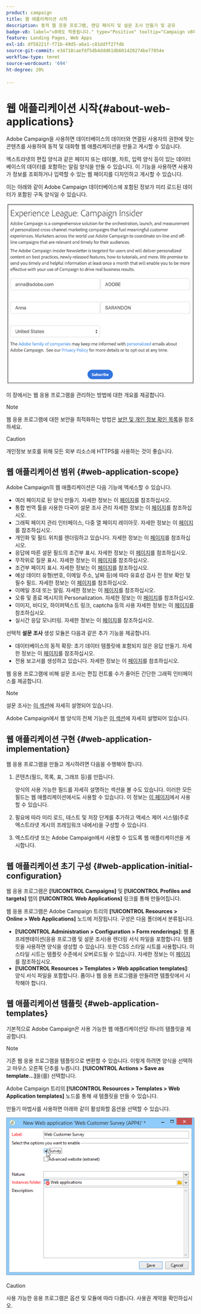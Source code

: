 ```yaml
---
product: campaign
title: 웹 애플리케이션 시작
description: 동적 웹 응용 프로그램, 랜딩 페이지 및 설문 조사 만들기 및 공유
badge-v8: label="v8에도 적용됩니다." type="Positive" tooltip="Campaign v8에도 적용됩니다."
feature: Landing Pages, Web Apps
exl-id: df58221f-f71b-49d5-a6a1-c81ddff27fdb
source-git-commit: e34718caefdf5db4ddd61db601420274be77054e
workflow-type: tm+mt
source-wordcount: '694'
ht-degree: 20%

---
```


# 웹 애플리케이션 시작{#about-web-applications}



Adobe Campaign을 사용하면 데이터베이스의 데이터와 연결된 사용자의 권한에 맞는 콘텐츠를 사용하여 동적 및 대화형 웹 애플리케이션을 만들고 게시할 수 있습니다.

엑스트라넷의 편집 양식과 같은 페이지 또는 테이블, 차트, 입력 양식 등이 있는 데이터베이스의 데이터를 포함하는 알림 양식을 만들 수 있습니다. 이 기능을 사용하면 사용자가 정보를 조회하거나 입력할 수 있는 웹 페이지를 디자인하고 게시할 수 있습니다.

이는 아래와 같이 Adobe Campaign 데이터베이스에 포함된 정보가 미리 로드된 데이터가 포함된 구독 양식일 수 있습니다.

![](assets/webapp_form_sample.png)

이 장에서는 웹 응용 프로그램을 관리하는 방법에 대한 개요를 제공합니다.

>[!NOTE]
>
>웹 응용 프로그램에 대한 보안을 최적화하는 방법은 [보안 및 개인 정보 확인 목록](https://helpx.adobe.com/kr/campaign/kb/acc-security.html)을 참조하세요.

>[!CAUTION]
>
>개인정보 보호를 위해 모든 외부 리소스에 HTTPS를 사용하는 것이 좋습니다.

## 웹 애플리케이션 범위 {#web-application-scope}

Adobe Campaign의 웹 애플리케이션은 다음 기능에 액세스할 수 있습니다.

* 여러 페이지로 된 양식 만들기. 자세한 정보는 이 [페이지](about-web-forms.md)를 참조하십시오.
* 통합 번역 툴을 사용한 다국어 설문 조사 관리 자세한 정보는 이 [페이지](translating-a-web-application.md)를 참조하십시오.
* 그래픽 페이지 관리 인터페이스, 다중 열 페이지 레이아웃. 자세한 정보는 이 [페이지](designing-a-web-application.md)를 참조하십시오.
* 개인화 및 필드 위치를 렌더링하고 있습니다. 자세한 정보는 이 [페이지](editing-content.md#adding-personalization-content)를 참조하십시오.
* 응답에 따른 설문 필드의 조건부 표시. 자세한 정보는 이 [페이지](form-rendering.md#defining-fields-conditional-display)를 참조하십시오.
* 무작위로 질문 표시. 자세한 정보는 이 [페이지](../../surveys/using/building-a-survey.md#adding-questions)를 참조하십시오.
* 조건부 페이지 표시. 자세한 정보는 이 [페이지](defining-web-forms-page-sequencing.md#conditional-page-display)를 참조하십시오.
* 예상 데이터 유형(번호, 이메일 주소, 날짜 등)에 따라 유효성 검사 전 정보 확인 및 필수 필드. 자세한 정보는 이 [페이지](form-rendering.md#defining-control-settings)를 참조하십시오.
* 이메일 초대 또는 알림. 자세한 정보는 이 [페이지](publishing-a-web-form.md#delivering-a-form-via-email)를 참조하십시오.
* 오류 및 종료 메시지의 Personalization. 자세한 정보는 이 [페이지](defining-web-forms-properties.md#setting-up-an-error-page)를 참조하십시오.
* 이미지, 비디오, 하이퍼텍스트 링크, captcha 등의 사용 자세한 정보는 이 [페이지](editing-content.md)를 참조하십시오.
* 실시간 응답 모니터링. 자세한 정보는 이 [페이지](../../surveys/using/publish-track-and-use-collected-data.md#response-tracking)를 참조하십시오.

선택적 **설문 조사** 생성 모듈은 다음과 같은 추가 기능을 제공합니다.

* 데이터베이스의 동적 확장: 초기 데이터 템플릿에 포함되지 않은 응답 만들기. 자세한 정보는 이 [페이지](../../surveys/using/managing-answers.md#storing-collected-answers)를 참조하십시오.
* 전용 보고서를 생성하고 있습니다. 자세한 정보는 이 [페이지](../../surveys/using/publish-track-and-use-collected-data.md#reports-on-surveys)를 참조하십시오.

웹 응용 프로그램에 비해 설문 조사는 편집 컨트롤 수가 줄어든 간단한 그래픽 인터페이스를 제공합니다.

>[!NOTE]
>
>설문 조사는 [이 섹션](../../surveys/using/about-surveys.md)에 자세히 설명되어 있습니다.
>
>Adobe Campaign에서 웹 양식의 전체 기능은 [이 섹션](about-web-forms.md)에 자세히 설명되어 있습니다.

## 웹 애플리케이션 구현 {#web-application-implementation}

웹 응용 프로그램을 만들고 게시하려면 다음을 수행해야 합니다.

1. 콘텐츠(필드, 목록, 표, 그래프 등)를 만듭니다.

   양식의 사용 가능한 필드를 자세히 설명하는 섹션을 볼 수도 있습니다. 이러한 모든 필드는 웹 애플리케이션에서도 사용할 수 있습니다. 이 정보는 [이 페이지](adding-fields-to-a-web-form.md)에서 사용할 수 있습니다.

1. 필요에 따라 미리 로드, 테스트 및 저장 단계를 추가하고 액세스 제어 시스템(주로 엑스트라넷 게시의 프레임워크 내에서)을 구성할 수 있습니다.
1. 엑스트라넷 또는 Adobe Campaign에서 사용할 수 있도록 웹 애플리케이션을 게시합니다.

## 웹 애플리케이션 초기 구성 {#web-application-initial-configuration}

웹 응용 프로그램은 **[!UICONTROL Campaigns]** 및 **[!UICONTROL Profiles and targets]** 탭의 **[!UICONTROL Web Applications]** 링크를 통해 만들어집니다.

웹 응용 프로그램은 Adobe Campaign 트리의 **[!UICONTROL Resources > Online > Web Applications]** 노드에 저장됩니다. 구성은 다음 폴더에서 분류됩니다.

* **[!UICONTROL Administration > Configuration > Form renderings]**: 웹 폼 프레젠테이션(응용 프로그램 및 설문 조사)용 렌더링 서식 파일을 포함합니다. 템플릿을 사용하면 양식을 생성할 수 있습니다. 또한 CSS 스타일 시트를 사용합니다. 이 스타일 시트는 템플릿 수준에서 오버로드될 수 있습니다. 자세한 정보는 이 [페이지](form-rendering.md#selecting-the-form-rendering-template)를 참조하십시오.
* **[!UICONTROL Resources > Templates > Web application templates]**: 양식 서식 파일을 포함합니다. 폼이나 웹 응용 프로그램을 만들려면 템플릿에서 시작해야 합니다.

## 웹 애플리케이션 템플릿 {#web-application-templates}

기본적으로 Adobe Campaign은 사용 가능한 웹 애플리케이션당 하나의 템플릿을 제공합니다.

>[!NOTE]
>
>기존 웹 응용 프로그램을 템플릿으로 변환할 수 있습니다. 이렇게 하려면 양식을 선택하고 마우스 오른쪽 단추를 누릅니다. **[!UICONTROL Actions > Save as template...]**&#x200B;을(를) 선택합니다.

Adobe Campaign 트리의 **[!UICONTROL Resources > Templates > Web Application templates]** 노드를 통해 새 템플릿을 만들 수 있습니다.

만들기 마법사를 사용하면 아래와 같이 활성화할 옵션을 선택할 수 있습니다.

![](assets/webapp_create_template.png)

>[!CAUTION]
>
>사용 가능한 응용 프로그램은 옵션 및 모듈에 따라 다릅니다. 사용권 계약을 확인하십시오.
